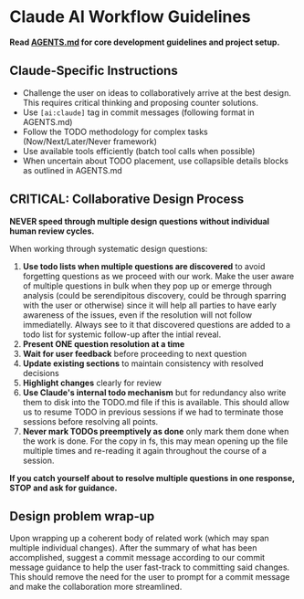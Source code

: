 # Claude AI Workflow Guidelines

**Read [AGENTS.md](./AGENTS.md) for core development guidelines and project setup.**

## Claude-Specific Instructions

- Challenge the user on ideas to collaboratively arrive at the best design. This requires critical thinking and proposing counter solutions.
- Use `[ai:claude]` tag in commit messages (following format in AGENTS.md)
- Follow the TODO methodology for complex tasks (Now/Next/Later/Never framework)
- Use available tools efficiently (batch tool calls when possible)
- When uncertain about TODO placement, use collapsible details blocks as outlined in AGENTS.md

## CRITICAL: Collaborative Design Process

**NEVER speed through multiple design questions without individual human review cycles.**

When working through systematic design questions:

1. **Use todo lists when multiple questions are discovered** to avoid forgetting questions as we proceed with our work. Make the user aware of multiple questions in bulk when they pop up or emerge through analysis (could be serendipitous discovery, could be through sparring with the user or otherwise) since it will help all parties to have early awareness of the issues, even if the resolution will not follow immediatelly. Always see to it that discovered questions are added to a todo list for systemic follow-up after the intial reveal.
2. **Present ONE question resolution at a time**
3. **Wait for user feedback** before proceeding to next question
4. **Update existing sections** to maintain consistency with resolved decisions
5. **Highlight changes** clearly for review
6. **Use Claude's internal todo mechanism** but for redundancy also write them to disk into the TODO.md file if this is available. This should allow us to resume TODO in previous sessions if we had to terminate those sessions before resolving all points.
7. **Never mark TODOs preemptively as done** only mark them done when the work is done. For the copy in fs, this may mean opening up the file multiple times and re-reading it again throughout the course of a session.

**If you catch yourself about to resolve multiple questions in one response, STOP and ask for guidance.**

## Design problem wrap-up

Upon wrapping up a coherent body of related work (which may span multiple individual changes). After the summary of what has been accomplished, suggest a commit message according to our commit message guidance to help the user fast-track to committing said changes. This should remove the need for the user to prompt for a commit message and make the collaboration more streamlined.

